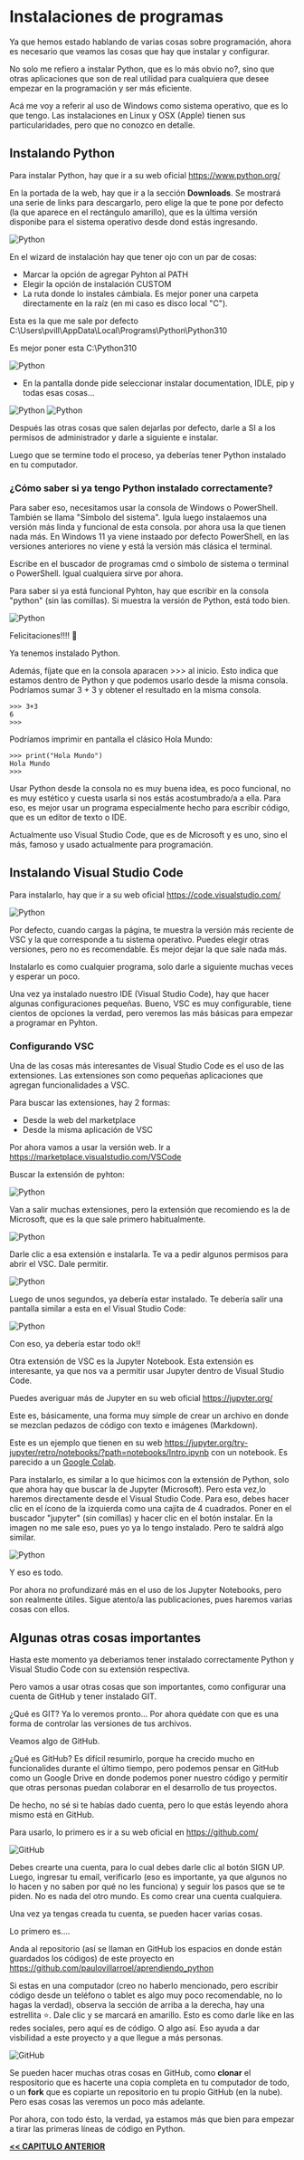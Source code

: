 # Instalaciones de programas

Ya que hemos estado hablando de varias cosas sobre programación, ahora es necesario que veamos las cosas que hay que instalar y configurar.

No solo me refiero a instalar Python, que es lo más obvio no?, sino que otras aplicaciones que son de real utilidad para cualquiera que desee empezar en la programación y ser más eficiente.

Acá me voy a referir al uso de Windows como sistema operativo, que es lo que tengo. Las instalaciones en Linux y OSX (Apple) tienen sus particularidades, pero que no conozco en detalle.


## Instalando Python

Para instalar Python, hay que ir a su web oficial https://www.python.org/ 

En la portada de la web, hay que ir a la sección **Downloads**. Se mostrará una serie de links para descargarlo, pero elige la que te pone por defecto (la que aparece en el rectángulo amarillo), que es la última versión disponibe para el sistema operativo desde dond estás ingresando.

<img src="../img/download_python.png" alt="Python" title="Descargando Python" />

En el wizard de instalación hay que tener ojo con un par de cosas:

- Marcar la opción de agregar Pyhton al PATH
- Elegir la opción de instalación CUSTOM
- La ruta donde lo instales cámbiala. Es mejor poner una carpeta directamente en la raíz (en mi caso es disco local "C").

Esta es la que me sale por defecto C:\Users\pvill\AppData\Local\Programs\Python\Python310  

Es mejor poner esta C:\Python310

<img src="../img/install_python1.png" alt="Python" title="Descargando Python" />

- En la pantalla donde pide seleccionar instalar documentation, IDLE, pip y todas esas cosas...

<img src="../img/install_python2.png" alt="Python" title="Descargando Python" />

<img src="../img/install_python3.png" alt="Python" title="Descargando Python" />

Después las otras cosas que salen dejarlas por defecto, darle a SI a los permisos de administrador y darle a siguiente e instalar.

Luego que se termine todo el proceso, ya deberías tener Python instalado en tu computador.


### ¿Cómo saber si ya tengo Python instalado correctamente?

Para saber eso, necesitamos usar la consola de Windows o PowerShell. También se llama "Símbolo del sistema". Igula luego instalaemos una versión más linda y funcional de esta consola. por ahora usa la que tienen nada más. En Windows 11 ya viene instaado por defecto PowerShell, en las versiones anteriores no viene y está la versión más clásica el terminal. 

Escribe en el buscador de programas cmd o símbolo de sistema o terminal o PowerShell. Igual cualquiera sirve por ahora.

Para saber si ya está funcional Pyhton, hay que escribir en la consola "python" (sin las comillas). Si muestra la versión de Python, está todo bien.

<img src="../img/terminal_install.png" alt="Python" title="Instalando Python" />

Felicitaciones!!!! 🥳

Ya tenemos instalado Python.

Además, fíjate que en la consola aparacen >>> al inicio. Esto indica que estamos dentro de Python y que podemos usarlo desde la misma consola.
Podríamos sumar 3 + 3 y obtener el resultado en la misma consola.
```
>>> 3+3
6
>>>
```

Podríamos imprimir en pantalla el clásico Hola Mundo:
```
>>> print("Hola Mundo")
Hola Mundo
>>>
```

Usar Python desde la consola no es muy buena idea, es poco funcional, no es muy estético y cuesta usarla si nos estás acostumbrado/a a ella.
Para eso, es mejor usar un programa especialmente hecho para escribir código, que es un editor de texto o IDE. 

Actualmente uso Visual Studio Code, que es de Microsoft y es uno, sino el más, famoso y usado actualmente para programación. 


## Instalando Visual Studio Code

Para instalarlo, hay que ir a su web oficial https://code.visualstudio.com/

<img src="../img/install_vsc.png" alt="Python" title="Instalando Visual Studio Code" />

Por defecto, cuando cargas la página, te muestra la versión más reciente de VSC y la que corresponde a tu sistema operativo.
Puedes elegir otras versiones, pero no es recomendable. Es mejor dejar la que sale nada más.

Instalarlo es como cualquier programa, solo darle a siguiente muchas veces y esperar un poco.

Una vez ya instalado nuestro IDE (Visual Studio Code), hay que hacer algunas configuraciones pequeñas. Bueno, VSC es muy configurable, tiene cientos de opciones la verdad, pero veremos las más básicas para empezar a programar en Pyhton.


### Configurando VSC

Una de las cosas más interesantes de Visual Studio Code es el uso de las extensiones. Las extensiones son como pequeñas aplicaciones que agregan funcionalidades a VSC. 

Para buscar las extensiones, hay 2 formas:
- Desde la web del marketplace
- Desde la misma aplicación de VSC

Por ahora vamos a usar la versión web. 
Ir a https://marketplace.visualstudio.com/VSCode 

Buscar la extensión de pyhton:

<img src="../img/extension_python1.png" alt="Python" title="Instalando extension Python VSC" />

Van a salir muchas extensiones, pero la extensión que recomiendo es la de Microsoft, que es la que sale primero habitualmente.

<img src="../img/extension_python2.png" alt="Python" title="Instalando extension Python VSC" />

Darle clic a esa extensión e instalarla. 
Te va a pedir algunos permisos para abrir el VSC. Dale permitir.

<img src="../img/extension_python3.png" alt="Python" title="Instalando extension Python VSC" />

Luego de unos segundos, ya debería estar instalado.
Te debería salir una pantalla similar a esta en el Visual Studio Code:

<img src="../img/extension_python4.png" alt="Python" title="Instalando extension Python VSC" />

Con eso, ya debería estar todo ok!!


Otra extensión de VSC es la Jupyter Notebook.
Esta extensión es interesante, ya que nos va a permitir usar Jupyter dentro de Visual Studio Code. 

Puedes averiguar más de Jupyter en su web oficial https://jupyter.org/

Este es, básicamente, una forma muy simple de crear un archivo en donde se mezclan pedazos de código con texto e imágenes (Markdown). 

Este es un ejemplo que tienen en su web https://jupyter.org/try-jupyter/retro/notebooks/?path=notebooks/Intro.ipynb con un notebook.
Es parecido a un [Google Colab](https://colab.research.google.com/).

Para instalarlo, es similar a lo que hicimos con la extensión de Python, solo que ahora hay que buscar la de Jupyter (Microsoft).
Pero esta vez,lo haremos directamente desde el Visual Studio Code. Para eso, debes hacer clic en el ícono de la izquierda como una cajita de 4 cuadrados. Poner en el buscador "jupyter" (sin comillas) y hacer clic en el botón instalar. En la imagen no me sale eso, pues yo ya lo tengo instalado. Pero te saldrá algo similar.

<img src="../img/jupyter_extension.png" alt="Python" title="Instalando extension Jupyter VSC" />

Y eso es todo.

Por ahora no profundizaré más en el uso de los Jupyter Notebooks, pero son realmente útiles. Sigue atento/a las publicaciones, pues haremos varias cosas con ellos. 


## Algunas otras cosas importantes

Hasta este momento ya deberiamos tener instalado correctamente Python y Visual Studio Code con su extensión respectiva.

Pero vamos a usar otras cosas que son importantes, como configurar una cuenta de GitHub y tener instalado GIT.

¿Qué es GIT?
Ya lo veremos pronto...
Por ahora quédate con que es una forma de controlar las versiones de tus archivos.

Veamos algo de GitHub.

¿Qué es GitHub?
Es difícil resumirlo, porque ha crecido mucho en funcionalides durante el último tiempo, pero podemos pensar en GitHub como un Google Drive en donde podemos poner nuestro código y permitir que otras personas puedan colaborar en el desarrollo de tus proyectos.

De hecho, no sé si te habías dado cuenta, pero lo que estás leyendo ahora mismo está en GitHub.

Para usarlo, lo primero es ir a su web oficial en https://github.com/ 

<img src="../img/github.png" alt="GitHub" title="Configurando GitHub" />

Debes crearte una cuenta, para lo cual debes darle clic al botón SIGN UP.
Luego, ingresar tu email, verificarlo (eso es importante, ya que algunos no lo hacen y no saben por qué no les funciona) y seguir los pasos que se te piden. No es nada del otro mundo. Es como crear una cuenta cualquiera.

Una vez ya tengas creada tu cuenta, se pueden hacer varias cosas.

Lo primero es....

Anda al repositorio (así se llaman en GitHub los espacios en donde están guardados los códigos) de este proyecto en https://github.com/paulovillarroel/aprendiendo_python

Si estas en una computador (creo no haberlo mencionado, pero escribir código desde un teléfono o tablet es algo muy poco recomendable, no lo hagas la verdad), observa la sección de arriba a la derecha, hay una estrellita ⭐. Dale clic y se marcará en amarillo. Esto es como darle like en las redes sociales, pero aquí es de código. O algo así. Eso ayuda a dar visbilidad a este proyecto y a que llegue a más personas. 

<img src="../img/aprendiendo_github.png" alt="GitHub" title="Configurando GitHub" />


Se pueden hacer muchas otras cosas en GitHub, como **clonar** el respositorio que es hacerte una copia completa en tu computador de todo, o un **fork** que es copiarte un repositorio en tu propio GitHub (en la nube). Pero esas cosas las veremos un poco más adelante.


Por ahora, con todo ésto, la verdad, ya estamos más que bien para empezar a tirar las primeras líneas de código en Python.


[**<< CAPITULO ANTERIOR**](https://github.com/paulovillarroel/aprendiendo_python/blob/main/02_que_es_python/02_que_es_python.md)